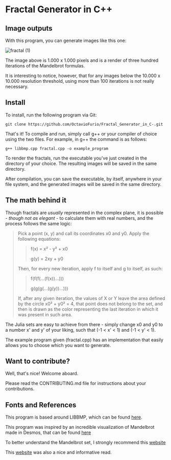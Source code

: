 # Fractal Generator in C++

## Image outputs

With this program, you can generate images like this one:

![fractal (1)](https://user-images.githubusercontent.com/103672525/196289510-8a7fbc12-0581-4069-90d1-80b1155c5a06.png)

The image above is 1.000 x 1.000 pixels and is a render of three hundred iterations of the Mandelbrot formulas.

It is interesting to notice, however, that for any images below the 10.000 x 10.000 resolution threshold, using more than 100 iterations is not really necessary.

## Install

To install, run the following program via Git:

```
git clone https://github.com/OctavioFurio/Fractal_Generator_in_C-.git
```

That's it! To compile and run, simply call g++ or your compiler of choice using the two files. 
For example, in g++ the command is as follows:

```
g++ libbmp.cpp fractal.cpp -o example_program
```

To render the fractals, run the executable you've just created in the directory of your choice. The resulting images will be saved in the same directory.

After compilation, you can save the executable, by itself, anywhere in your file system, and the generated images will be saved in the same directory.


## The math behind it

Though fractals are *usually* represented in the complex plane, it is possible *- though not as elegant -* to calculate them with real numbers, and the process follows the same logic:

> Pick a point (x, y) and call its coordinates x0 and y0.
> Apply the following equations:
> 
>> f(x) = x² - y² + x0
>> 
>> g(y) = 2xy + y0
> 
> Then, for every new iteration, apply f to itself and g to itself, as such:
> 
>> f(f(f(...(f(x))...)))
>>
>> g(g(g(...(g(y))...)))
> 
> If, after any given iteration, the values of X or Y leave the area defined by the circle x0² + y0² = 4, that point does not belong to the set, and then is drawn as the color representing the last iteration in which it was present in such area.

The Julia sets are easy to achieve from there - simply change x0 and y0 to a number x' and y' of your liking, such that (-1 < x' < 1) and (-1 < y' < 1).

The example program given (fractal.cpp) has an implementation that easily allows you to choose which you want to generate.

## Want to contribute?

Well, that's nice! Welcome aboard.

Please read the CONTRIBUTING.md file for instructions about your contributions.

## Fonts and References

This program is based around LIBBMP, which can be found [here](https://github.com/marc-q/libbmp).

This program was inspired by an incredible visualization of Mandelbrot made in Desmos, that can be found [here](https://www.desmos.com/calculator/tvu1jflxc5)

To better understand the Mandelbrot set, I strongly recommend this [website](https://courses.lumenlearning.com/mathforliberalartscorequisite/chapter/generating-fractals-with-complex-numbers/)

This [website](http://xahlee.info/cmaci/fractal/mandelbrot.html) was also a nice and informative read.

